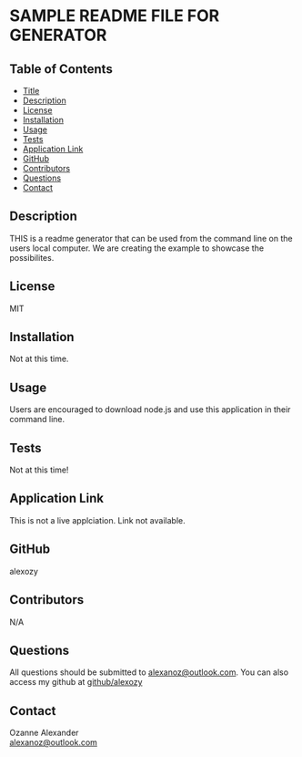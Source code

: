 # SAMPLE README FILE FOR GENERATOR

  ## Table of Contents
  * [Title](#title)
  * [Description](#description)
  * [License](#license)
  * [Installation](#installation)
  * [Usage](#usage)
  * [Tests](#tests)
  * [Application Link](#applicationlink)
  * [GitHub](#github)
  * [Contributors](#contributors)
  * [Questions](#questions)
  * [Contact](#contact)

## Description
  THIS is a readme generator that can be used from the command line on the users local computer. We are creating the example to showcase the possibilites.

## License
  MIT 

## Installation
  Not at this time.  

## Usage
  Users are encouraged to download node.js and use this application in their command line.

## Tests
  Not at this time!

## Application Link
  This is not a live applciation. Link not available.

## GitHub
  alexozy

## Contributors
  N/A
  
## Questions
  All questions should be submitted to alexanoz@outlook.com.
  You can also access my github at [github/alexozy](https://github.com/alexozy)

## Contact
  Ozanne Alexander  
  alexanoz@outlook.com